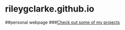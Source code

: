 # rileygclarke.github.io
##personal webpage
###[Check out some of my projects](https://github.com/rileygclarke/rileygclarke.github.io/tree/main/EE_021_Project_Folder)
